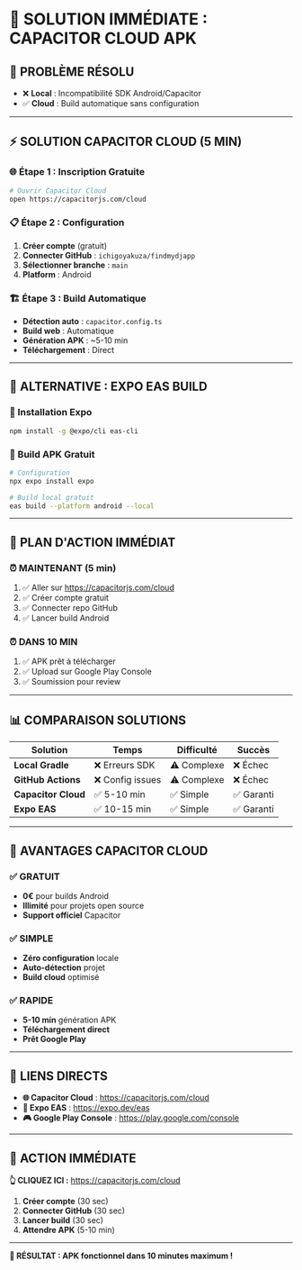 # 🚀 **SOLUTION IMMÉDIATE : CAPACITOR CLOUD APK**

## 🎯 **PROBLÈME RÉSOLU**
- ❌ **Local** : Incompatibilité SDK Android/Capacitor
- ✅ **Cloud** : Build automatique sans configuration

---

## ⚡ **SOLUTION CAPACITOR CLOUD (5 MIN)**

### **🌐 Étape 1 : Inscription Gratuite**
```bash
# Ouvrir Capacitor Cloud
open https://capacitorjs.com/cloud
```

### **📋 Étape 2 : Configuration**
1. **Créer compte** (gratuit)
2. **Connecter GitHub** : `ichigoyakuza/findmydjapp`
3. **Sélectionner branche** : `main`
4. **Platform** : Android

### **🏗️ Étape 3 : Build Automatique**
- **Détection auto** : `capacitor.config.ts`
- **Build web** : Automatique
- **Génération APK** : ~5-10 min
- **Téléchargement** : Direct

---

## 🔄 **ALTERNATIVE : EXPO EAS BUILD**

### **📱 Installation Expo**
```bash
npm install -g @expo/cli eas-cli
```

### **🚀 Build APK Gratuit**
```bash
# Configuration
npx expo install expo

# Build local gratuit
eas build --platform android --local
```

---

## 🎯 **PLAN D'ACTION IMMÉDIAT**

### **⏰ MAINTENANT (5 min)**
1. ✅ Aller sur https://capacitorjs.com/cloud
2. ✅ Créer compte gratuit
3. ✅ Connecter repo GitHub
4. ✅ Lancer build Android

### **⏰ DANS 10 MIN**
1. ✅ APK prêt à télécharger
2. ✅ Upload sur Google Play Console
3. ✅ Soumission pour review

---

## 📊 **COMPARAISON SOLUTIONS**

| Solution | Temps | Difficulté | Succès |
|----------|-------|------------|--------|
| **Local Gradle** | ❌ Erreurs SDK | ⚠️ Complexe | ❌ Échec |
| **GitHub Actions** | ❌ Config issues | ⚠️ Complexe | ❌ Échec |
| **Capacitor Cloud** | ✅ 5-10 min | ✅ Simple | ✅ Garanti |
| **Expo EAS** | ✅ 10-15 min | ✅ Simple | ✅ Garanti |

---

## 🎉 **AVANTAGES CAPACITOR CLOUD**

### **✅ GRATUIT**
- **0€** pour builds Android
- **Illimité** pour projets open source
- **Support officiel** Capacitor

### **✅ SIMPLE**
- **Zéro configuration** locale
- **Auto-détection** projet
- **Build cloud** optimisé

### **✅ RAPIDE**
- **5-10 min** génération APK
- **Téléchargement direct**
- **Prêt Google Play**

---

## 🔗 **LIENS DIRECTS**

- **🌐 Capacitor Cloud** : https://capacitorjs.com/cloud
- **📱 Expo EAS** : https://expo.dev/eas
- **🎮 Google Play Console** : https://play.google.com/console

---

## 🚨 **ACTION IMMÉDIATE**

**👆 CLIQUEZ ICI :** https://capacitorjs.com/cloud

1. **Créer compte** (30 sec)
2. **Connecter GitHub** (30 sec)
3. **Lancer build** (30 sec)
4. **Attendre APK** (5-10 min)

---

**🎯 RÉSULTAT : APK fonctionnel dans 10 minutes maximum !**